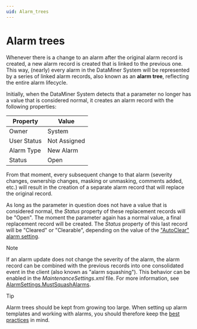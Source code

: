 ```yaml
---
uid: Alarm_trees
---
```


# Alarm trees

Whenever there is a change to an alarm after the original alarm record is created, a new alarm record is created that is linked to the previous one. This way, (nearly) every alarm in the DataMiner System will be represented by a series of linked alarm records, also known as an **alarm tree**, reflecting the entire alarm lifecycle.

Initially, when the DataMiner System detects that a parameter no longer has a value that is considered normal, it creates an alarm record with the following properties:

| Property    | Value        |
|-------------|--------------|
| Owner       | System       |
| User Status | Not Assigned |
| Alarm Type  | New Alarm    |
| Status      | Open         |

From that moment, every subsequent change to that alarm (severity changes, ownership changes, masking or unmasking, comments added, etc.) will result in the creation of a separate alarm record that will replace the original record.

As long as the parameter in question does not have a value that is considered normal, the *Status* property of these replacement records will be "Open". The moment the parameter again has a normal value, a final replacement record will be created. The *Status* property of this last record will be "Cleared" or "Clearable", depending on the value of the ["AutoClear" alarm setting](xref:Clearing_alarms).

> [!NOTE]
> If an alarm update does not change the severity of the alarm, the alarm record can be combined with the previous records into one consolidated event in the client (also known as "alarm squashing"). This behavior can be enabled in the *MaintenanceSettings.xml* file. For more information, see [AlarmSettings.MustSquashAlarms](xref:MaintenanceSettings_xml#alarmsettingsmustsquashalarms).

> [!TIP]
> Alarm trees should be kept from growing too large. When setting up alarm templates and working with alarms, you should therefore keep the [best practices](xref:Best_practices_for_assigning_alarm_severity_levels#keep-alarm-trees-from-growing-too-large) in mind.

